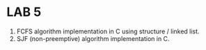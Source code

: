 # LAB 5

1) FCFS algorithm implementation in C using structure / linked list.
2) SJF (non-preemptive) algorithm implementation in C.    
